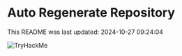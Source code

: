 # Auto Regenerate Repository

This README was last updated: 2024-10-27 09:24:04

 ![TryHackMe](https://tryhackme.com/badge/533634)